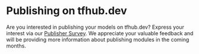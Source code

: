 # Publishing on tfhub.dev

Are you interested in publishing your models on tfhub.dev? Express your interest
via our
[Publisher Survey](https://services.google.com/fb/forms/tensorflowhubpublishersurvey/).
We appreciate your valuable feedback and will be providing more information
about publishing modules in the coming months.
